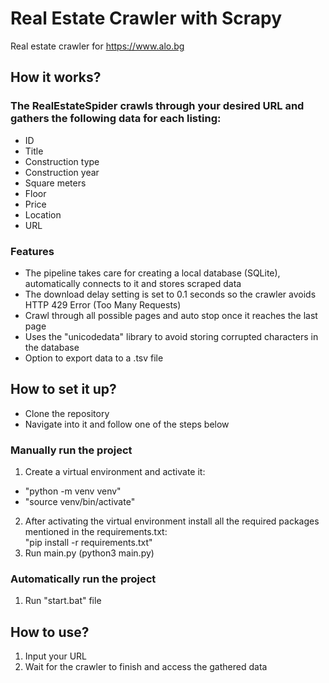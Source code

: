 # Real Estate Crawler with Scrapy
Real estate crawler for https://www.alo.bg 

## How it works?
### The RealEstateSpider crawls through your desired URL and gathers the following data for each listing:
- ID
- Title
- Construction type
- Construction year
- Square meters
- Floor
- Price
- Location
- URL

### Features
- The pipeline takes care for creating a local database (SQLite), automatically connects to it and stores scraped data
- The download delay setting is set to 0.1 seconds so the crawler avoids HTTP 429 Error (Too Many Requests)
- Crawl through all possible pages and auto stop once it reaches the last page
- Uses the "unicodedata" library to avoid storing corrupted characters in the database
- Option to export data to a .tsv file

## How to set it up?
- Clone the repository
- Navigate into it and follow one of the steps below
### Manually run the project
1. Create a virtual environment and activate it:
- "python -m venv venv"
- "source venv/bin/activate"
2. After activating the virtual environment install all the required packages mentioned in the requirements.txt:\
"pip install -r requirements.txt"
3. Run main.py (python3 main.py)
### Automatically run the project
1. Run "start.bat" file

## How to use?
1. Input your URL
2. Wait for the crawler to finish and access the gathered data